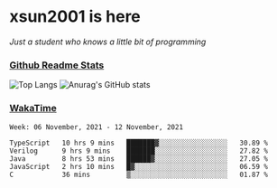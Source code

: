 # xsun2001 is here

*Just a student who knows a little bit of programming*

### [Github Readme Stats](https://github.com/anuraghazra/github-readme-stats)

![Top Langs](https://github-readme-stats.vercel.app/api/top-langs/?username=xsun2001&layout=compact&theme=radical) ![Anurag's GitHub stats](https://github-readme-stats.vercel.app/api?username=xsun2001&show_icons=true&theme=radical)

### [WakaTime](https://wakatime.com)

<!--START_SECTION:waka-->
```text
Week: 06 November, 2021 - 12 November, 2021

TypeScript   10 hrs 9 mins   ███████▓░░░░░░░░░░░░░░░░░   30.89 % 
Verilog      9 hrs 9 mins    ███████░░░░░░░░░░░░░░░░░░   27.82 % 
Java         8 hrs 53 mins   ██████▓░░░░░░░░░░░░░░░░░░   27.05 % 
JavaScript   2 hrs 10 mins   █▓░░░░░░░░░░░░░░░░░░░░░░░   06.59 % 
C            36 mins         ▒░░░░░░░░░░░░░░░░░░░░░░░░   01.87 % 
```
<!--END_SECTION:waka-->
